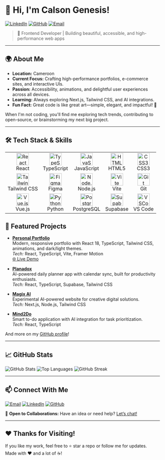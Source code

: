 # 👋 Hi, I'm Calson Genesis!

[![LinkedIn](https://img.shields.io/badge/LinkedIn-0077B5?style=for-the-badge&logo=linkedin&logoColor=white)](https://www.linkedin.com/in/tengu-calson-genesis-438a83277)
[![GitHub](https://img.shields.io/badge/GitHub-100000?style=for-the-badge&logo=github&logoColor=white)](https://github.com/Calson974)
[![Email](https://img.shields.io/badge/Email-D14836?style=for-the-badge&logo=gmail&logoColor=white)](mailto:cooljimmy974@gmail.com)

> 🚀 Frontend Developer | Building beautiful, accessible, and high-performance web apps

---

## 🌍 About Me

- **Location:** Cameroon
- **Current Focus:** Crafting high-performance portfolios, e-commerce sites, and interactive UIs.
- **Passion:** Accessibility, animations, and delightful user experiences across all devices.
- **Learning:** Always exploring Next.js, Tailwind CSS, and AI integrations.
- **Fun Fact:** Great code is like great art—simple, elegant, and impactful! 🎨

When I'm not coding, you'll find me exploring tech trends, contributing to open-source, or brainstorming my next big project.

---

## 🛠️ Tech Stack & Skills

<table>
  <tr>
    <td align="center">
      <img src="https://cdn.jsdelivr.net/gh/devicons/devicon/icons/react/react-original.svg" width="40" height="40" alt="React"/><br>React
    </td>
    <td align="center">
      <img src="https://cdn.jsdelivr.net/gh/devicons/devicon/icons/typescript/typescript-original.svg" width="40" height="40" alt="TypeScript"/><br>TypeScript
    </td>
    <td align="center">
      <img src="https://cdn.jsdelivr.net/gh/devicons/devicon/icons/javascript/javascript-original.svg" width="40" height="40" alt="JavaScript"/><br>JavaScript
    </td>
    <td align="center">
      <img src="https://cdn.jsdelivr.net/gh/devicons/devicon/icons/html5/html5-original.svg" width="40" height="40" alt="HTML5"/><br>HTML5
    </td>
    <td align="center">
      <img src="https://cdn.jsdelivr.net/gh/devicons/devicon/icons/css3/css3-original.svg" width="40" height="40" alt="CSS3"/><br>CSS3
    </td>
  </tr>
  <tr>
    <td align="center">
      <img src="https://cdn.jsdelivr.net/gh/devicons/devicon/icons/tailwindcss/tailwindcss-plain.svg" width="40" height="40" alt="Tailwind CSS"/><br>Tailwind CSS
    </td>
    <td align="center">
      <img src="https://cdn.jsdelivr.net/gh/devicons/devicon/icons/figma/figma-original.svg" width="40" height="40" alt="Figma"/><br>Figma
    </td>
    <td align="center">
      <img src="https://cdn.jsdelivr.net/gh/devicons/devicon/icons/nodejs/nodejs-original.svg" width="40" height="40" alt="Node.js"/><br>Node.js
    </td>
    <td align="center">
      <img src="https://cdn.jsdelivr.net/gh/devicons/devicon/icons/vite/vite-original.svg" width="40" height="40" alt="Vite"/><br>Vite
    </td>
    <td align="center">
      <img src="https://cdn.jsdelivr.net/gh/devicons/devicon/icons/git/git-original.svg" width="40" height="40" alt="Git"/><br>Git
    </td>
  </tr>
  <tr>
    <td align="center">
      <img src="https://cdn.jsdelivr.net/gh/devicons/devicon/icons/vuejs/vuejs-original.svg" width="40" height="40" alt="Vue.js"/><br>Vue.js
    </td>
    <td align="center">
      <img src="https://cdn.jsdelivr.net/gh/devicons/devicon/icons/python/python-original.svg" width="40" height="40" alt="Python"/><br>Python
    </td>
    <td align="center">
      <img src="https://cdn.jsdelivr.net/gh/devicons/devicon/icons/postgresql/postgresql-original.svg" width="40" height="40" alt="PostgreSQL"/><br>PostgreSQL
    </td>
    <td align="center">
      <img src="https://www.svgrepo.com/show/354431/supabase-icon.svg" width="40" height="40" alt="Supabase"/><br>Supabase
    </td>
    <td align="center">
      <img src="https://cdn.jsdelivr.net/gh/devicons/devicon/icons/vscode/vscode-original.svg" width="40" height="40" alt="VSCode"/><br>VS Code
    </td>
  </tr>
</table>

<!-- Add or remove skills/icons as needed -->

## 🌟 Featured Projects

- **[Personal Portfolio](https://github.com/Calson974/Genesix.dev-Personal-Porfolio)**  
  Modern, responsive portfolio with React 18, TypeScript, Tailwind CSS, animations, and dark/light themes.  
  *Tech:* React, TypeScript, Vite, Framer Motion  
  [🌐 Live Demo](https://genesix.dev)

- **[Planadox](https://github.com/Calson974/planadox)**  
  AI-powered daily planner app with calendar sync, built for productivity enthusiasts.  
  *Tech:* React, TypeScript, Supabase, Tailwind CSS

- **[Magix AI](https://github.com/Calson974/magix-plan-ahead)**  
  Experimental AI-powered website for creative digital solutions.  
  *Tech:* Next.js, Node.js, Tailwind CSS

- **[Mind2Do](#)**  
  Smart to-do application with AI integration for task prioritization.  
  *Tech:* React, TypeScript

And more on my [GitHub profile](https://github.com/Calson974)!

---

## 📈 GitHub Stats

![GitHub Stats](https://github-readme-stats.vercel.app/api?username=Calson974&show_icons=true&theme=radical)
![Top Languages](https://github-readme-stats.vercel.app/api/top-langs/?username=Calson974&layout=compact&theme=radical)
![GitHub Streak](https://github-readme-streak-stats.herokuapp.com/?user=Calson974&theme=radical)

---

## 📫 Connect With Me

[![Email](https://img.shields.io/badge/Email-D14836?style=flat-square&logo=gmail&logoColor=white)](mailto:cooljimmy974@gmail.com)
[![LinkedIn](https://img.shields.io/badge/LinkedIn-0077B5?style=flat-square&logo=linkedin&logoColor=white)](https://www.linkedin.com/in/tengu-calson-genesis-438a83277)
[![GitHub](https://img.shields.io/badge/GitHub-100000?style=flat-square&logo=github&logoColor=white)](https://github.com/Calson974)

💬 **Open to Collaborations:** Have an idea or need help? [Let’s chat!](mailto:cooljimmy974@gmail.com)

---

## ❤️ Thanks for Visiting!

If you like my work, feel free to ⭐️ star a repo or follow me for updates.  
Made with ❤️ and a lot of ☕!
